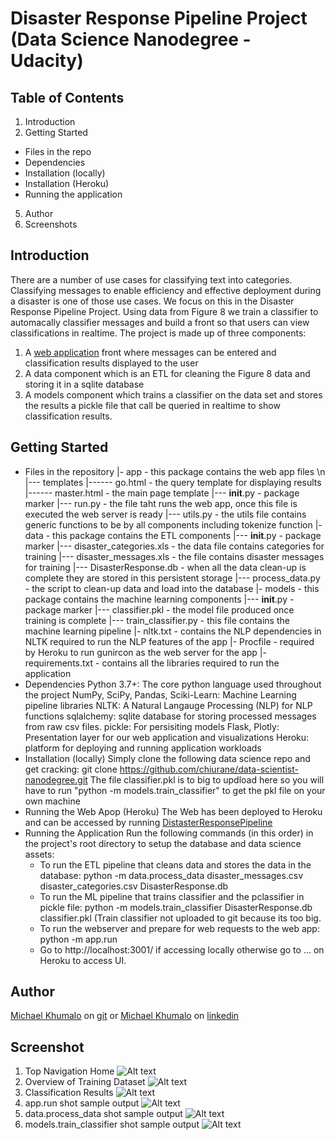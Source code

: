 # Disaster Response Pipeline Project (Data Science Nanodegree - Udacity)

## Table of Contents
1. Introduction
2. Getting Started
  - Files in the repo
  - Dependencies
  - Installation (locally)
  - Installation (Heroku)
  - Running the application
5. Author
6. Screenshots
## Introduction
There are a number of use cases for classifying text into categories. Classifying messages to enable efficiency and effective deployment during a disaster is one of those use cases. We focus on this in the Disaster Response Pipeline Project. Using data from Figure 8 we train a classifier to automacally classifier messages and build a front so that users can view classifications in realtime.
The project is made up of three components:
  1. A [web application](https://dsnd-drs-proj.herokuapp.com/) front where messages can be entered and classification results displayed to the user
  2. A data component which is an ETL for cleaning the Figure 8 data and storing it in a sqlite database
  3. A models component which trains a classifier on the data set and stores the results a pickle file that call be queried in realtime to show classification results.
## Getting Started
  - Files in the repository
    |- app - this package contains the web app files \n
    |--- templates
    |------ go.html - the query template for displaying results
    |------ master.html - the main page template
    |--- __init__.py - package marker
    |--- run.py - the file taht runs the web app, once this file is executed the web server is ready
    |--- utils.py - the utils file contains generic functions to be by all components including tokenize function
    |- data - this package contains the ETL components
    |--- __init__.py - package marker
    |--- disaster_categories.xls - the data file contains categories for training
    |--- disaster_messages.xls - the file contains disaster messages for training
    |--- DisasterResponse.db - when all the data clean-up is complete they are stored in this persistent storage
    |--- process_data.py - the script to clean-up data and load into the database
    |- models - this package contains the machine learning components
    |--- __init__.py - package marker
    |--- classifier.pkl - the model file produced once training is complete
    |--- train_classifier.py - this file contains the machine learning pipeline
    |- nltk.txt - contains the NLP dependencies in NLTK required to run the NLP features of the app
    |- Procfile - required by Heroku to run gunircon as the web server for the app
    |- requirements.txt - contains all the libraries required to run the application
  - Dependencies
      Python 3.7+: The core python language used throughout the project
      NumPy, SciPy, Pandas, Sciki-Learn: Machine Learning pipeline libraries
      NLTK: A Natural Langauge Processing (NLP) for NLP functions
      sqlalchemy: sqlite database for storing processed messages from raw csv files. 
      pickle: For persisiting models
      Flask, Plotly: Presentation layer for our web application and visualizations
      Heroku: platform for deploying and running application workloads
  - Installation (locally)
    Simply clone the following data science repo and get cracking:
    git clone https://github.com/chiurane/data-scientist-nanodegree.git
    The file classifier.pkl is to big to updload here so you will have to run "python -m models.train_classifier" to get the pkl file on your own machine
  - Running the Web Apop (Heroku)
    The Web has been deployed to Heroku and can be accessed by running [DistasterResponsePipeline](https://dsnd-drs-proj.herokuapp.com/)
  - Running the Application
    Run the following commands (in this order) in the project's root directory to setup the database and data science assets:
    - To run the ETL pipeline that cleans data and stores the data in the database:
        python -m data.process_data disaster_messages.csv disaster_categories.csv DisasterResponse.db
    - To run the ML pipeline that trains classifier and the pclassifier in pickle file:
        python -m models.train_classifier DisasterResponse.db classifier.pkl (Train classifier not uploaded to git because its too big.
    - To run the webserver and prepare for web requests to the web app:
        python -m app.run
    - Go to http://localhost:3001/ if accessing locally otherwise go to ... on Heroku to access UI.
## Author
[Michael Khumalo](https://github.com/chiurane) on [git](https://github.com) or [Michael Khumalo](https://linkedin.com/chiurane) on [linkedin](https://linkedin.com)
## Screenshot
1. Top Navigation Home
    ![Alt text](https://github.com/chiurane/data-scientist-nanodegree/blob/master/disaster-response-project/screenshots/top_nav_home.PNG "Top Navigation")
3. Overview of Training Dataset
    ![Alt text](https://github.com/chiurane/data-scientist-nanodegree/blob/master/disaster-response-project/screenshots/overview_of_training_dataset.PNG "Overview of Training Dataset")
5. Classification Results
    ![Alt text](https://github.com/chiurane/data-scientist-nanodegree/blob/master/disaster-response-project/screenshots/classification_results.PNG, "Classification Results")
7. app.run shot sample output
  ![Alt text](https://github.com/chiurane/data-scientist-nanodegree/blob/master/disaster-response-project/screenshots/app_run_shot.PNG "app.run sample output")
9. data.process_data shot sample output
    ![Alt text](https://github.com/chiurane/data-scientist-nanodegree/blob/master/disaster-response-project/screenshots/process_data_shot.PNG "data.process_data sample output")
11. models.train_classifier shot sample output
    ![Alt text](https://github.com/chiurane/data-scientist-nanodegree/blob/master/disaster-response-project/screenshots/models_train_classifier_shot.PNG "models.train_classifier sample output")
